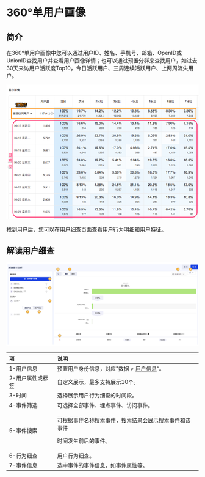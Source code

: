 # 360°单用户画像

## 简介

在360°单用户画像中您可以通过用户ID、姓名、手机号、邮箱、OpenID或UnionID查找用户并查看用户画像详情；也可以通过预置分群来查找用户，如过去30天来访用户活跃度Top10，今日活跃用户、三周连续活跃用户、上两周流失用户。

![360&#xB0;&#x5355;&#x7528;&#x6237;&#x753B;&#x50CF;](../../.gitbook/assets/image%20%28108%29.png)

找到用户后，您可以在用户细查页面查看用户行为明细和用户特征。

## 解读用户细查

![&#x7528;&#x6237;&#x7EC6;&#x67E5;](../../.gitbook/assets/image%20%28143%29.png)

<table>
  <thead>
    <tr>
      <th style="text-align:left">&#x9879;</th>
      <th style="text-align:left">&#x8BF4;&#x660E;</th>
    </tr>
  </thead>
  <tbody>
    <tr>
      <td style="text-align:left">1-&#x7528;&#x6237;&#x4FE1;&#x606F;</td>
      <td style="text-align:left">&#x9884;&#x7F6E;&#x7528;&#x6237;&#x8EAB;&#x4EFD;&#x4FE1;&#x606F;&#xFF0C;&#x5BF9;&#x5E94;&quot;&#x6570;&#x636E;
        &gt; <a href="../datacenter/property/user-info.md">&#x7528;&#x6237;&#x4FE1;&#x606F;</a>&#x201C;&#x3002;</td>
    </tr>
    <tr>
      <td style="text-align:left">2-&#x7528;&#x6237;&#x5C5E;&#x6027;&#x6216;&#x6807;&#x7B7E;</td>
      <td style="text-align:left">&#x81EA;&#x5B9A;&#x4E49;&#x5C55;&#x793A;&#xFF0C;&#x6700;&#x591A;&#x652F;&#x6301;&#x5C55;&#x793A;10&#x4E2A;&#x3002;</td>
    </tr>
    <tr>
      <td style="text-align:left">3-&#x65F6;&#x95F4;</td>
      <td style="text-align:left">&#x9009;&#x62E9;&#x5C55;&#x793A;&#x7528;&#x6237;&#x884C;&#x4E3A;&#x7EC6;&#x67E5;&#x7684;&#x65F6;&#x95F4;&#x6BB5;&#x3002;</td>
    </tr>
    <tr>
      <td style="text-align:left">4-&#x4E8B;&#x4EF6;&#x7B5B;&#x9009;</td>
      <td style="text-align:left">&#x53EF;&#x9009;&#x62E9;&#x5168;&#x90E8;&#x4E8B;&#x4EF6;&#x3001;&#x57CB;&#x70B9;&#x4E8B;&#x4EF6;&#x3001;&#x8BBF;&#x95EE;&#x4E8B;&#x4EF6;&#x3002;</td>
    </tr>
    <tr>
      <td style="text-align:left">5-&#x4E8B;&#x4EF6;&#x641C;&#x7D22;</td>
      <td style="text-align:left">
        <p>&#x53EF;&#x6839;&#x636E;&#x4E8B;&#x4EF6;&#x540D;&#x79F0;&#x641C;&#x7D22;&#x4E8B;&#x4EF6;&#xFF0C;&#x641C;&#x7D22;&#x7ED3;&#x679C;&#x4F1A;&#x5C55;&#x793A;&#x641C;&#x7D22;&#x4E8B;&#x4EF6;&#x548C;&#x8BE5;&#x4E8B;&#x4EF6;</p>
        <p>&#x65F6;&#x95F4;&#x53D1;&#x751F;&#x524D;&#x540E;&#x7684;&#x4E8B;&#x4EF6;&#x3002;</p>
      </td>
    </tr>
    <tr>
      <td style="text-align:left">6-&#x884C;&#x4E3A;&#x7EC6;&#x67E5;</td>
      <td style="text-align:left">&#x7528;&#x6237;&#x884C;&#x4E3A;&#x7EC6;&#x67E5;&#x3002;</td>
    </tr>
    <tr>
      <td style="text-align:left">7-&#x4E8B;&#x4EF6;&#x4FE1;&#x606F;</td>
      <td style="text-align:left">&#x9009;&#x4E2D;&#x4E8B;&#x4EF6;&#x7684;&#x4E8B;&#x4EF6;&#x4FE1;&#x606F;&#xFF0C;&#x5982;&#x4E8B;&#x4EF6;&#x5C5E;&#x6027;&#x7B49;&#x3002;</td>
    </tr>
  </tbody>
</table>